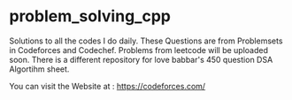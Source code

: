 # problem_solving_cpp
Solutions to all the codes I do daily. 
These Questions are from Problemsets in Codeforces and Codechef.
Problems from leetcode will be uploaded soon.
There is a different repository for love babbar's 450 question DSA Algortihm sheet.

You can visit the Website at : https://codeforces.com/
